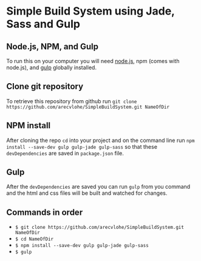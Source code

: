 # Simple Build System using Jade, Sass and Gulp

## Node.js, NPM, and Gulp  
  To run this on your computer you will need [node.js](https://nodejs.org/), npm (comes with node.js), and [gulp](https://github.com/gulpjs/gulp/blob/master/docs/getting-started.md) globally installed.

## Clone git repository
  To retrieve this repository from github run `git clone https://github.com/arecvlohe/SimpleBuildSystem.git NameOfDir`

## NPM install
  After cloning the repo `cd` into your project and on the command line
  run `npm install --save-dev gulp gulp-jade gulp-sass` so that these `devDependencies` are saved in `package.json` file.

## Gulp
  After the `devDependencies` are saved you can run `gulp` from you command and the html and css files will be built and watched for changes.

## Commands in order

  * `$ git clone https://github.com/arecvlohe/SimpleBuildSystem.git NameOfDir`
  * `$ cd NameOfDir`
  * `$ npm install --save-dev gulp gulp-jade gulp-sass`
  * `$ gulp`
